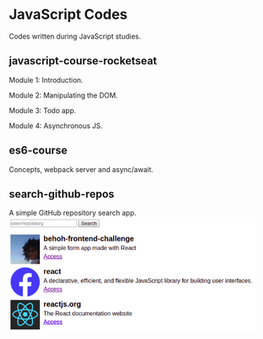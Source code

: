 # JavaScript Codes

Codes written during JavaScript studies.

## javascript-course-rocketseat

Module 1: Introduction.

Module 2: Manipulating the DOM.

Module 3: Todo app.

Module 4: Asynchronous JS.

## es6-course

Concepts, webpack server and async/await.

## search-github-repos
A simple GitHub repository search app.
![Demo image](./search-github-repos/demo.png)

